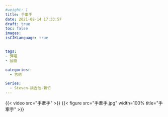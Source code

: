 ```yaml
---
#weight: 1
title: 手牽手
date: 2021-08-14 17:33:57
draft: true
toc: false
images:
isCJKLanguage: true


tags:
- 彈唱
- 國語

categories:
  - 吉他

Series:
  - Steven-談吉他-新竹
---
```



 {{< video src="手牽手"  >}}
 {{< figure src="手牽手.jpg" width=100% title="手牽手" >}}
